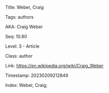 Title:  Weber, Craig

Tags:   authors

AKA:    Craig Weber

Seq:    10.80

Level:  3 - Article

Class:  author

Link:   https://en.wikipedia.org/wiki/Craig_Weber

Timestamp: 20230209212849

Index:  Weber, Craig; 
